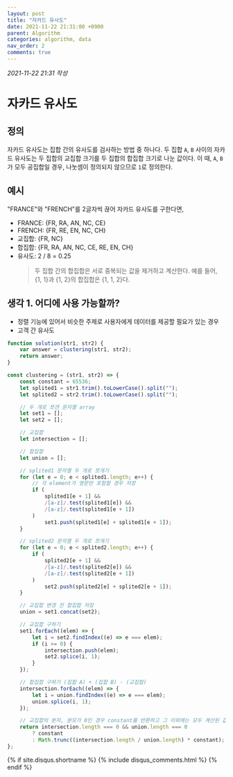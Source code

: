 ```yaml
---
layout: post
title: "자카드 유사도"
date: 2021-11-22 21:31:00 +0900
parent: Algorithm
categories: algorithm, data
nav_order: 2
comments: true
---
```


_2021-11-22 21:31 작성_

# 자카드 유사도

## 정의

자카드 유사도는 집합 간의 유사도를 검사하는 방법 중 하나다. 두 집합 `A`, `B` 사이의 자카드 유사도는 두 집합의 교집합 크기를 두 집합의 합집합 크기로 나눈 값이다. 이 때, `A`, `B`가 모두 공집합일 경우, 나눗셈이 정의되지 않으므로 `1`로 정의한다.

## 예시

"FRANCE"와 "FRENCH"를 2글자씩 끊어 자카드 유사도를 구한다면,

-   FRANCE: {FR, RA, AN, NC, CE}
-   FRENCH: {FR, RE, EN, NC, CH}
-   교집합: {FR, NC}
-   합집합: {FR, RA, AN, NC, CE, RE, EN, CH}
-   유사도: 2 / 8 = 0.25
    > 두 집합 간의 합집합은 서로 중복되는 값을 제거하고 계산한다. 예를 들어, {1, 1}과 {1, 2}의 합집합은 {1, 1, 2}다.

## 생각 1. 어디에 사용 가능할까?

-   정렬 기능에 있어서 비슷한 주제로 사용자에게 데이터를 제공할 필요가 있는 경우
-   고객 간 유사도

```js
function solution(str1, str2) {
	var answer = clustering(str1, str2);
	return answer;
}

const clustering = (str1, str2) => {
	const constant = 65536;
	let splited1 = str1.trim().toLowerCase().split("");
	let splited2 = str2.trim().toLowerCase().split("");

	// 두 개로 쪼갠 문자열 array
	let set1 = [];
	let set2 = [];

	// 교집합
	let intersection = [];

	// 합집합
	let union = [];

	// splited1 문자열 두 개로 쪼개기
	for (let e = 0; e < splited1.length; e++) {
		// 각 element가 영문만 포함할 경우 저장
		if (
			splited1[e + 1] &&
			/[a-z]/.test(splited1[e]) &&
			/[a-z]/.test(splited1[e + 1])
		)
			set1.push(splited1[e] + splited1[e + 1]);
	}

	// splited2 문자열 두 개로 쪼개기
	for (let e = 0; e < splited2.length; e++) {
		if (
			splited2[e + 1] &&
			/[a-z]/.test(splited2[e]) &&
			/[a-z]/.test(splited2[e + 1])
		)
			set2.push(splited2[e] + splited2[e + 1]);
	}

	// 교집합 변경 전 합집합 저장
	union = set1.concat(set2);

	// 교집합 구하기
	set1.forEach((elem) => {
		let i = set2.findIndex((e) => e === elem);
		if (i >= 0) {
			intersection.push(elem);
			set2.splice(i, 1);
		}
	});

	// 합집합 구하기 (집합 A) + (집합 B) - (교집합)
	intersection.forEach((elem) => {
		let i = union.findIndex((e) => e === elem);
		union.splice(i, 1);
	});

	// 교집합의 분자, 분모가 0인 경우 constant를 반환하고 그 이외에는 모두 계산된 값으로 반환
	return intersection.length === 0 && union.length === 0
		? constant
		: Math.trunc((intersection.length / union.length) * constant);
};
```

{% if site.disqus.shortname %}
{% include disqus_comments.html %}
{% endif %}
